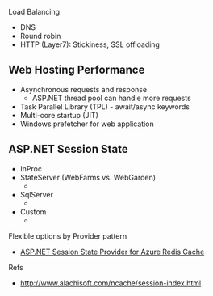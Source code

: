 Load Balancing

- DNS 
- Round robin
- HTTP (Layer7): Stickiness, SSL offloading


## Web Hosting Performance

- Asynchronous requests and response
  - ASP.NET thread pool can handle more requests
- Task Parallel Library (TPL) - await/async keywords
- Multi-core startup (JIT)
- Windows prefetcher for web application


## ASP.NET Session State

- InProc
- StateServer (WebFarms vs. WebGarden)
  - <sessionState mode="StateServer" stateConnnectionString=""/>
- SqlServer
  - <sessionState mode="SQLServer" stateConnectionString="Data Source=tcp:ServerName.database.windows.net,1433;Initial Catalog=DatabaseName;Integrated Security=False;UserId=username@servername;Password=password"/>
- Custom
  - <sessionstate mode="Custom" stateConnectionString="">
      <providers></providers>

Flexible options by Provider pattern
- [ASP.NET Session State Provider for Azure Redis Cache](https://github.com/Microsoft/azure-docs/blob/master/articles/redis-cache/cache-aspnet-session-state-provider.md#aspnet-session-state-options)


Refs
- http://www.alachisoft.com/ncache/session-index.html
  
